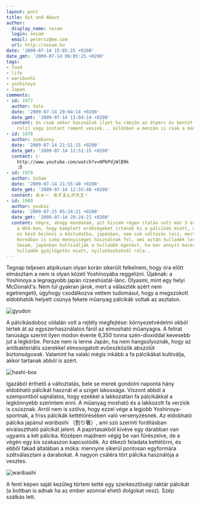 ```yaml
---
layout: post
title: Out and About
author:
  display_name: sesam
  login: sesam
  email: petersz@me.com
  url: http://sesam.hu
date: '2009-07-14 15:05:25 +0200'
date_gmt: '2009-07-14 06:05:25 +0200'
tags:
- food
- life
- waribashi
- yoshinoya
- Japan
comments:
- id: 1977
  author: Vale
  date: '2009-07-14 20:04:14 +0200'
  date_gmt: '2009-07-14 11:04:14 +0200'
  content: én csak akkor használok ilyet ha rámjön az ötperc és bentót  (sankichi
    rulz) vagy instant rament veszek... különben a menzán is csak a műanyagot.
- id: 1978
  author: zombunny
  date: '2009-07-14 21:51:15 +0200'
  date_gmt: '2009-07-14 12:51:15 +0200'
  content: |-
    http://www.youtube.com/watch?v=0PbPdjWlB9k
    :D
- id: 1979
  author: SeSam
  date: '2009-07-14 21:55:48 +0200'
  date_gmt: '2009-07-14 12:55:48 +0200'
  content: あぁ〜　あずまんが大王！
- id: 1980
  author: youkai
  date: '2009-07-15 05:24:21 +0200'
  date_gmt: '2009-07-14 20:24:21 +0200'
  content: Végre, ahogy mondanák, azt hiszem régen (talán volt már 5 éve is) olvastam
    a HVG-ben, hogy komplett erdőségeket irtanak ki a pálcikák miatt, mondjuk , hogy
    ez kezd bejönni a köztudatba, japánban, nem sok változás lesz, mert Kínában és
    Koreában is szép mennyiséget használnak fel, ami aztán hulladék lesz. Amúgy tényleg
    Sesam, japánban kultiválják a hulladék égetést, ha már annyit maceráltak a szelektív
    hulladék gyűjtögetés miatt, nyilatkozhatnál róla..
---
```


Tegnap teljesen atipikusan olyan korán sikerült felkelnem, hogy óra előtt elmásztam a nem is olyan közeli Yoshinoyába reggelizni. Újaknak: a Yoshinoya a legnagyobb japán rizseshústál-lánc. Olyasmi, mint egy helyi McDonald's. Nem túl gyakran járok, mert a választék azért nem egetrengető, úgyhogy csodálkozva vettem tudomásul, hogy a megszokott eldobhatók helyett csúnya fekete műanyag pálcikák voltak az asztalon.

![gyudon](http://img.skitch.com/20090714-ci4m7qcdcurfwd6tj8ca9b35st.jpg)

A pálcikásdoboz oldalán volt a rejtély megfejtése: környezetvédelmi okból tértek át az egyszerhasználatos fáról az elmosható műanyagra. A felirat tanúsága szerint ilyen módon évente 6,350 tonna szén-dioxiddal kevesebb jut a légkörbe. Persze nem is lenne Japán, ha nem hangsúlyoznák, hogy az antibakteriális szerekkel elmosogatott evőeszközök abszolút _biztonságosak_. Valamint ha valaki mégis inkább a fa pálcikákat kultiválja, akkor tartanak abból is azért.

![hashi-box](http://img.skitch.com/20090714-1nidcaxc37ci2nfkwidfgg5m74.jpg)

Igazából érthető a változtatás, bele se merek gondolni naponta hány eldobható pálcikát használ el a sziget lakossága. Viszont abból a szempontból sajnálatos, hogy ezekkel a lakkozatlan fa pálcikákkal a legkönnyebb szerintem enni. A műanyag mosható és a lakkozott fa verziók is csúsznak. Arról nem is szólva, hogy ezzel vége a legjobb Yoshinoya-sportnak, a friss pálcikák kettétörésében való versenyzésnek. Az eldobható pálcika japánul _waribashi_ （割り箸）, ami szó szerinti fordításban elválasztható pálcikát jelent. A papírtasakból kivéve egy darabban van ugyanis a két pálcika. Középen majdnem végig be van fűrészelve, de a végén egy kis szakaszon kapcsolódik. Az étkező feladata kettétörni, és ebből fakad általában a móka: mennyire sikerül pontosan egyformára szétválasztani a darabokat. A nagyon csáléra tört pálcika használója a vesztes.

![waribashi](http://img.skitch.com/20090714-jyix3jwqa3d5rb25ne1ay5pyq1.jpg)

A fenti képen saját kezűleg törtem ketté egy szerkesztőségi raktár pálcikát (a boltban is adnak ha az ember azonnal ehető dolgokat vesz). Szép szálkás lett.
